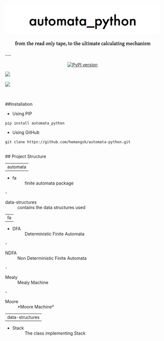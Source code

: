 <p align="center">
<img src = "images/automata-header.png" />
</p>
<p align="center">
<img src = "images/automatasub.png"/>
</p>
---

<p align="center">
<a href="https://badge.fury.io/py/automata_python"><img src="https://badge.fury.io/py/automata_python.svg" alt="PyPI version" height="24"></a>

<a href=""><img src="https://img.shields.io/badge/dependencies-none-blue.svg" height="24"/></a>

<a href=""><img src="https://img.shields.io/badge/LICENSE-GPLv3-orange.svg" height="24"/></a>
</p>





<br>

##Installation

-  Using PIP

```
pip install automata_python
```

-  Using GitHub

```
git clone https://github.com/hemangsk/automata-python.git
```

<br>
## Project Structure

<table><tr><td>automata</td></tr></table>

- <dl>
  <dt>fa
  </dt>
  <dd>finite automata package</dd>
</dl>
- <dl>
  <dt>data-structures</dt>
  <dd>contains the data structures used</dd>
</dl>



<table><tr><td>fa</td></tr></table>

- <dl>
  <dt>DFA
  </dt>
  <dd>Deterministic Finite Automata</dd>
</dl>
- <dl>
  <dt>NDFA</dt>
  <dd>Non Deterministic Finite Automata</dd>
</dl>
- <dl>
  <dt>Mealy</dt>
  <dd>Mealy Machine</dd>
</dl>
- <dl>
  <dt>Moore</dt>
  <dd>*Moore Machine*</dd>
</dl>


<table><tr><td>data-structures</td></tr></table>

- <dl>
  <dt>Stack
  </dt>
  <dd>The class implementing Stack</dd>
</dl>
